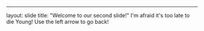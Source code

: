 ---
layout: slide
title: "Welcome to our second slide!"
I'm afraid it's too late to die Young!
Use the left arrow to go back!
